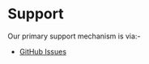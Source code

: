 # Support

Our primary support mechanism is via:-

- [GitHub Issues](https://github.com/baynezy/deep-secure-threat-removal-sdk/issues)
